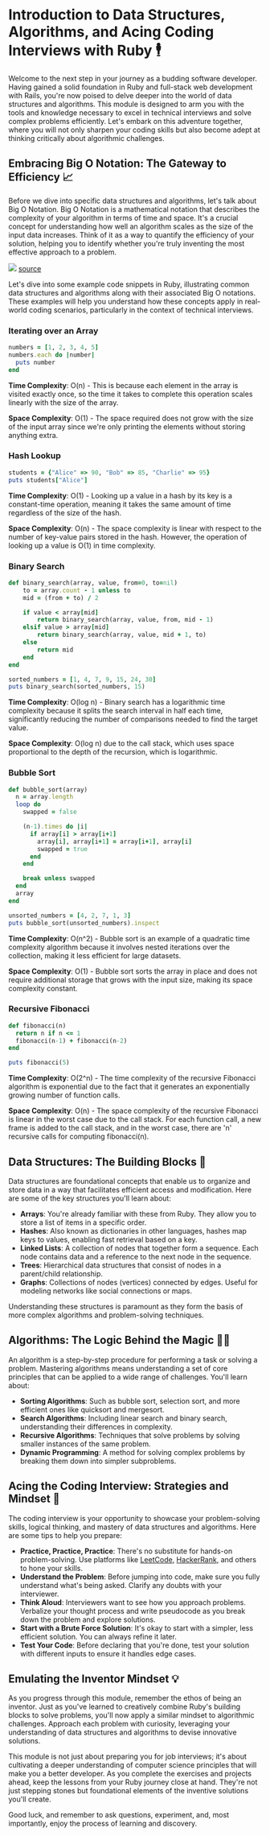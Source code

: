 # Introduction to Data Structures, Algorithms, and Acing Coding Interviews with Ruby 🕴️

Welcome to the next step in your journey as a budding software developer. Having gained a solid foundation in Ruby and full-stack web development with Rails, you're now poised to delve deeper into the world of data structures and algorithms. This module is designed to arm you with the tools and knowledge necessary to excel in technical interviews and solve complex problems efficiently. Let's embark on this adventure together, where you will not only sharpen your coding skills but also become adept at thinking critically about algorithmic challenges.

## Embracing Big O Notation: The Gateway to Efficiency 📈
Before we dive into specific data structures and algorithms, let's talk about Big O Notation. Big O Notation is a mathematical notation that describes the complexity of your algorithm in terms of time and space. It's a crucial concept for understanding how well an algorithm scales as the size of the input data increases. Think of it as a way to quantify the efficiency of your solution, helping you to identify whether you're truly inventing the most effective approach to a problem.

![](assets/big-o-complexity.png)
[source](https://www.bigocheatsheet.com/)

Let's dive into some example code snippets in Ruby, illustrating common data structures and algorithms along with their associated Big O notations. These examples will help you understand how these concepts apply in real-world coding scenarios, particularly in the context of technical interviews.

### Iterating over an Array
```ruby
numbers = [1, 2, 3, 4, 5]
numbers.each do |number|
  puts number
end
```

**Time Complexity**: O(n) - This is because each element in the array is visited exactly once, so the time it takes to complete this operation scales linearly with the size of the array.

**Space Complexity**: O(1) - The space required does not grow with the size of the input array since we're only printing the elements without storing anything extra.

### Hash Lookup
```ruby
students = {"Alice" => 90, "Bob" => 85, "Charlie" => 95}
puts students["Alice"]
```

**Time Complexity**: O(1) - Looking up a value in a hash by its key is a constant-time operation, meaning it takes the same amount of time regardless of the size of the hash.

**Space Complexity**: O(n) - The space complexity is linear with respect to the number of key-value pairs stored in the hash. However, the operation of looking up a value is O(1) in time complexity.

### Binary Search

<!-- TODO: maybe show non-recursive example -->
```ruby
def binary_search(array, value, from=0, to=nil)
    to = array.count - 1 unless to
    mid = (from + to) / 2

    if value < array[mid]
        return binary_search(array, value, from, mid - 1)
    elsif value > array[mid]
        return binary_search(array, value, mid + 1, to)
    else
        return mid
    end
end

sorted_numbers = [1, 4, 7, 9, 15, 24, 30]
puts binary_search(sorted_numbers, 15)
```

**Time Complexity**: O(log n) - Binary search has a logarithmic time complexity because it splits the search interval in half each time, significantly reducing the number of comparisons needed to find the target value.

**Space Complexity**: O(log n) due to the call stack, which uses space proportional to the depth of the recursion, which is logarithmic.

### Bubble Sort

```ruby
def bubble_sort(array)
  n = array.length
  loop do
    swapped = false

    (n-1).times do |i|
      if array[i] > array[i+1]
        array[i], array[i+1] = array[i+1], array[i]
        swapped = true
      end
    end

    break unless swapped
  end
  array
end

unsorted_numbers = [4, 2, 7, 1, 3]
puts bubble_sort(unsorted_numbers).inspect
```

**Time Complexity**: O(n^2) - Bubble sort is an example of a quadratic time complexity algorithm because it involves nested iterations over the collection, making it less efficient for large datasets.

**Space Complexity**: O(1) - Bubble sort sorts the array in place and does not require additional storage that grows with the input size, making its space complexity constant.

### Recursive Fibonacci

```ruby
def fibonacci(n)
  return n if n <= 1
  fibonacci(n-1) + fibonacci(n-2)
end

puts fibonacci(5)
```

**Time Complexity**: O(2^n) - The time complexity of the recursive Fibonacci algorithm is exponential due to the fact that it generates an exponentially growing number of function calls.

**Space Complexity**: O(n) - The space complexity of the recursive Fibonacci is linear in the worst case due to the call stack. For each function call, a new frame is added to the call stack, and in the worst case, there are 'n' recursive calls for computing fibonacci(n).

## Data Structures: The Building Blocks 🧱
Data structures are foundational concepts that enable us to organize and store data in a way that facilitates efficient access and modification. Here are some of the key structures you'll learn about:

- **Arrays**: You're already familiar with these from Ruby. They allow you to store a list of items in a specific order.
- **Hashes**: Also known as dictionaries in other languages, hashes map keys to values, enabling fast retrieval based on a key.
- **Linked Lists**: A collection of nodes that together form a sequence. Each node contains data and a reference to the next node in the sequence.
- **Trees**: Hierarchical data structures that consist of nodes in a parent/child relationship.
- **Graphs**: Collections of nodes (vertices) connected by edges. Useful for modeling networks like social connections or maps.

Understanding these structures is paramount as they form the basis of more complex algorithms and problem-solving techniques.

## Algorithms: The Logic Behind the Magic 🧙‍♂️
An algorithm is a step-by-step procedure for performing a task or solving a problem. Mastering algorithms means understanding a set of core principles that can be applied to a wide range of challenges. You'll learn about:

- **Sorting Algorithms**: Such as bubble sort, selection sort, and more efficient ones like quicksort and mergesort.
- **Search Algorithms**: Including linear search and binary search, understanding their differences in complexity.
- **Recursive Algorithms**: Techniques that solve problems by solving smaller instances of the same problem.
- **Dynamic Programming**: A method for solving complex problems by breaking them down into simpler subproblems.

## Acing the Coding Interview: Strategies and Mindset 🤔
The coding interview is your opportunity to showcase your problem-solving skills, logical thinking, and mastery of data structures and algorithms. Here are some tips to help you prepare:

- **Practice, Practice, Practice**: There's no substitute for hands-on problem-solving. Use platforms like [LeetCode](https://leetcode.com/), [HackerRank](https://www.hackerrank.com/), and others to hone your skills.
- **Understand the Problem**: Before jumping into code, make sure you fully understand what's being asked. Clarify any doubts with your interviewer.
- **Think Aloud**: Interviewers want to see how you approach problems. Verbalize your thought process and write pseudocode as you break down the problem and explore solutions.
- **Start with a Brute Force Solution**: It's okay to start with a simpler, less efficient solution. You can always refine it later.
- **Test Your Code**: Before declaring that you're done, test your solution with different inputs to ensure it handles edge cases.

## Emulating the Inventor Mindset 💡
As you progress through this module, remember the ethos of being an inventor. Just as you've learned to creatively combine Ruby's building blocks to solve problems, you'll now apply a similar mindset to algorithmic challenges. Approach each problem with curiosity, leveraging your understanding of data structures and algorithms to devise innovative solutions.

This module is not just about preparing you for job interviews; it's about cultivating a deeper understanding of computer science principles that will make you a better developer. As you complete the exercises and projects ahead, keep the lessons from your Ruby journey close at hand. They're not just stepping stones but foundational elements of the inventive solutions you'll create.

Good luck, and remember to ask questions, experiment, and, most importantly, enjoy the process of learning and discovery.
